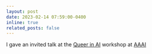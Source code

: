 ```yaml
---
layout: post
date: 2023-02-14 07:59:00-0400
inline: true
related_posts: false
---
```


I gave an invited talk at the [Queer in AI](https://www.queerinai.com) workshop at [AAAI](https://aaai.org/Conferences/AAAI-23/)